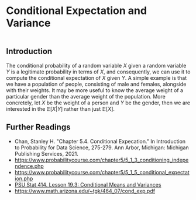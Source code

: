 # Conditional Expectation and Variance

```{contents}
```

## Introduction

The conditional probability of a random variable $X$ given a random variable $Y$
is a legitimate probability in terms of $X$, and consequently, we can use it to
compute the conditional expectation of $X$ given $Y$. A simple example is that
we have a population of people, consisting of male and females, alongside with
their weights. It may be more useful to know the average weight of a particular
gender than the average weight of the population. More concretely, let $X$ be
the weight of a person and $Y$ be the gender, then we are interested in the
$\mathbb{E}[X|Y]$ rather than just $\mathbb{E}[X]$.

## Further Readings

-   Chan, Stanley H. "Chapter 5.4. Conditional Expecation." In Introduction to
    Probability for Data Science, 275-279. Ann Arbor, Michigan: Michigan
    Publishing Services, 2021.
-   https://www.probabilitycourse.com/chapter5/5_1_3_conditioning_independence.php
-   https://www.probabilitycourse.com/chapter5/5_1_5_conditional_expectation.php
-   [PSU Stat 414. Lesson 19.3: Conditional Means and Variances](https://online.stat.psu.edu/stat414/lesson/19/19.3)
-   https://www.math.arizona.edu/~tgk/464_07/cond_exp.pdf
